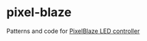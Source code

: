 # pixel-blaze
Patterns and code for [PixelBlaze LED controller](https://www.bhencke.com/pixelblaze/)
